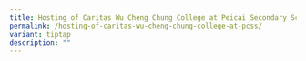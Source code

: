 ```yaml
---
title: Hosting of Caritas Wu Cheng Chung College at Peicai Secondary School
permalink: /hosting-of-caritas-wu-cheng-chung-college-at-pcss/
variant: tiptap
description: ""
---
```

